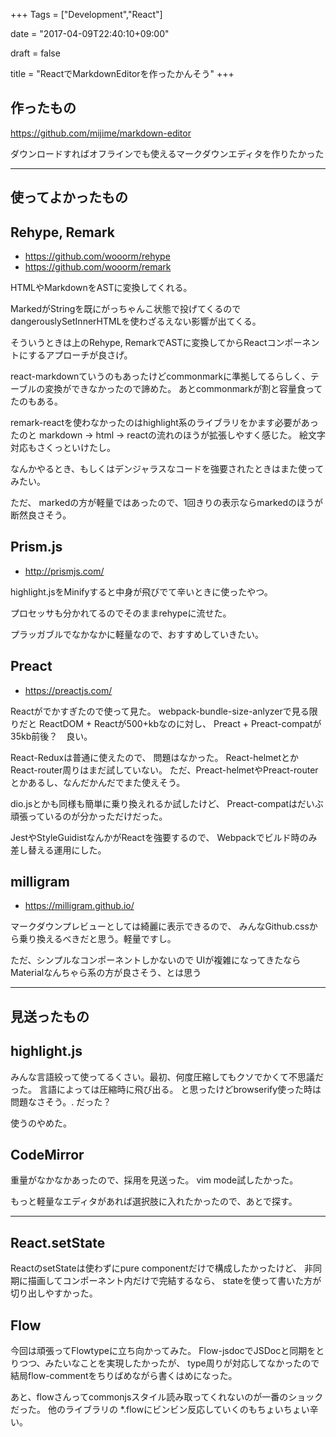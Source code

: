 +++
Tags = ["Development","React"]

date = "2017-04-09T22:40:10+09:00"

draft = false

title = "ReactでMarkdownEditorを作ったかんそう"
+++

## 作ったもの

https://github.com/mijime/markdown-editor

ダウンロードすればオフラインでも使えるマークダウンエディタを作りたかった

---

## 使ってよかったもの

## Rehype, Remark

- https://github.com/wooorm/rehype
- https://github.com/wooorm/remark

HTMLやMarkdownをASTに変換してくれる。

MarkedがStringを既にがっちゃんこ状態で投げてくるので
dangerouslySetInnerHTMLを使わざるえない影響が出てくる。

そういうときは上のRehype, RemarkでASTに変換してからReactコンポーネントにするアプローチが良さげ。

react-markdownていうのもあったけどcommonmarkに準拠してるらしく、テーブルの変換ができなかったので諦めた。
あとcommonmarkが割と容量食ってたのもある。

remark-reactを使わなかったのはhighlight系のライブラリをかます必要があったのと
markdown -> html -> reactの流れのほうが拡張しやすく感じた。
絵文字対応もさくっといけたし。

なんかやるとき、もしくはデンジャラスなコードを強要されたときはまた使ってみたい。

ただ、 markedの方が軽量ではあったので、1回きりの表示ならmarkedのほうが断然良さそう。

## Prism.js

- http://prismjs.com/

highlight.jsをMinifyすると中身が飛びでて辛いときに使ったやつ。

プロセッサも分かれてるのでそのままrehypeに流せた。

プラッガブルでなかなかに軽量なので、おすすめしていきたい。

## Preact

- https://preactjs.com/

Reactがでかすぎたので使って見た。 webpack-bundle-size-anlyzerで見る限りだと
ReactDOM + Reactが500+kbなのに対し、 Preact + Preact-compatが35kb前後？　良い。

React-Reduxは普通に使えたので、 問題はなかった。  React-helmetとかReact-router周りはまだ試していない。
ただ、Preact-helmetやPreact-routerとかあるし、なんだかんだでまた使えそう。

dio.jsとかも同様も簡単に乗り換えれるか試したけど、 Preact-compatはだいぶ頑張っているのが分かっただけだった。

JestやStyleGuidistなんかがReactを強要するので、 Webpackでビルド時のみ差し替える運用にした。

## milligram

- https://milligram.github.io/

マークダウンプレビューとしては綺麗に表示できるので、
みんなGithub.cssから乗り換えるべきだと思う。軽量ですし。

ただ、シンプルなコンポーネントしかないので
UIが複雑になってきたならMaterialなんちゃら系の方が良さそう、とは思う

---

## 見送ったもの

## highlight.js

みんな言語絞って使ってるくさい。最初、何度圧縮してもクソでかくて不思議だった。
言語によっては圧縮時に飛び出る。 と思ったけどbrowserify使った時は問題なさそう。. だった？

使うのやめた。

## CodeMirror

重量がなかなかあったので、採用を見送った。 vim mode試したかった。

もっと軽量なエディタがあれば選択肢に入れたかったので、あとで探す。

---

## React.setState

ReactのsetStateは使わずにpure componentだけで構成したかったけど、
非同期に描画してコンポーネント内だけで完結するなら、 stateを使って書いた方が切り出しやすかった。

## Flow

今回は頑張ってFlowtypeに立ち向かってみた。 Flow-jsdocでJSDocと同期をとりつつ、みたいなことを実現したかったが、
type周りが対応してなかったので結局flow-commentをちりばめながら書くはめになった。

あと、flowさんってcommonjsスタイル読み取ってくれないのが一番のショックだった。
他のライブラリの *.flowにビンビン反応していくのもちょいちょい辛い。
